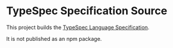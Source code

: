 # TypeSpec Specification Source

This project builds the [TypeSpec Language Specification](../../docs/spec.html).

It is not published as an npm package.
